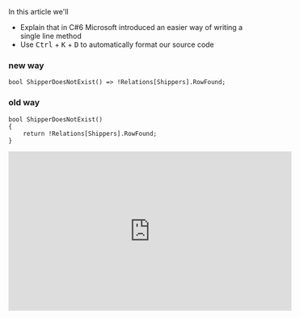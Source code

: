 ﻿In this article we'll
* Explain that in C#6 Microsoft introduced an easier way of writing a single line method
* Use <kbd>Ctrl</kbd> + <kbd>K</kbd> + <kbd>D</kbd> to automatically format our source code

### new way
```csdiff
bool ShipperDoesNotExist() => !Relations[Shippers].RowFound;
```


### old way
```csdiff
bool ShipperDoesNotExist()
{
    return !Relations[Shippers].RowFound;
}
```
  

<iframe width="560" height="315" src="https://www.youtube.com/embed/pLunmO-QBfI?list=PL1DEQjXG2xnK0hrpTQpa2p8ZvEMPsvh7n" frameborder="0" allowfullscreen></iframe>